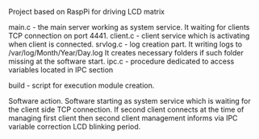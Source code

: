 Project based on RaspPi for driving LCD matrix 

main.c - the main server working as system service. It waiting for clients
	TCP connection on port 4441.
client.c - client service which is activating when client is connected.
srvlog.c - log creation part. It writing logs to /var/log/Month/Year/Day.log
It creates necessary folders if such folder missing at the software start.
ipc.c - procedure dedicated to access variables located in IPC section

build - script for execution module creation.

Software action.
Software starting as system service which is waiting for the client side TCP
connection. If second client connects at the time of managing first client
then second client management informs via IPC variable correction LCD blinking
period.


